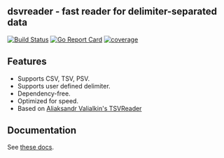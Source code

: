 ## dsvreader - fast reader for delimiter-separated data

[![Build Status][travis-image]][travis-url]
[![Go Report Card][go-report-image]][go-report-url]
[![coverage][coverage-image]][coverage-url]

[travis-image]: https://travis-ci.org/cristalhq/dsvreader.svg?branch=master
[travis-url]: https://travis-ci.org/cristalhq/dsvreader
[go-report-image]: https://goreportcard.com/badge/github.com/cristalhq/dsvreader
[go-report-url]: https://goreportcard.com/report/github.com/cristalhq/dsvreader
[coverage-image]: https://coveralls.io/repos/github/cristalhq/dsvreader/badge.svg?branch=master
[coverage-url]: https://coveralls.io/github/cristalhq/dsvreader?branch=master

## Features

* Supports CSV, TSV, PSV.
* Supports user defined delimiter.
* Dependency-free.
* Optimized for speed.
* Based on [Aliaksandr Valialkin's TSVReader](https://github.com/valyala/tsvreader)

## Documentation

See [these docs](https://godoc.org/github.com/cristalhq/dsvreader).
